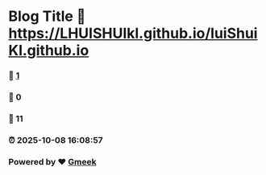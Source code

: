# Blog Title :link: https://LHUISHUIkl.github.io/luiShuiKl.github.io 
### :page_facing_up: [1](https://LHUISHUIkl.github.io/luiShuiKl.github.io/tag.html) 
### :speech_balloon: 0 
### :hibiscus: 11 
### :alarm_clock: 2025-10-08 16:08:57 
### Powered by :heart: [Gmeek](https://github.com/Meekdai/Gmeek)
